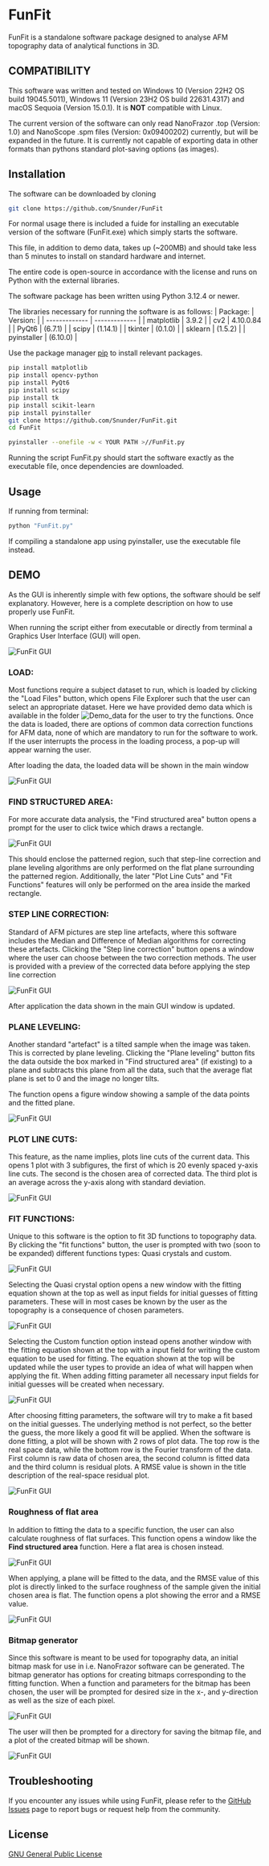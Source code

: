 # FunFit

FunFit is a standalone software package designed to analyse AFM topography data of analytical functions in 3D. 

## COMPATIBILITY
This software was written and tested on Windows 10 (Version 22H2 OS build 19045.5011), Windows 11 (Version 23H2 OS build 22631.4317) and macOS Sequoia (Version 15.0.1).
It is **NOT** compatible with Linux.

The current version of the software can only read NanoFrazor .top (Version: 1.0) and NanoScope .spm files (Version: 0x09400202) currently, but will be expanded in the future.
It is currently not capable of exporting data in other formats than pythons standard plot-saving options (as images).

## Installation

The software can be downloaded by cloning
```bash
git clone https://github.com/Snunder/FunFit
```

For normal usage there is included a fuide for installing an executable version of the software (FunFit.exe) which simply starts the software. 

This file, in addition to demo data, takes up (~200MB) and should take less than 5 minutes to install on standard hardware and internet.

The entire code is open-source in accordance with the license and runs on Python with the external libraries.

The software package has been written using Python 3.12.4 or newer.

The libraries necessary for running the software is as follows:
| Package:      | Version:      |
| ------------- | ------------- |
| matplotlib    | 3.9.2         |
| cv2           | 4.10.0.84     |
| PyQt6         | (6.7.1)       |
| scipy         | (1.14.1)      |
| tkinter       | (0.1.0)       |
| sklearn       | (1.5.2)       |
| pyinstaller   | (6.10.0)      |

Use the package manager [pip](https://pip.pypa.io/en/stable/) to install relevant packages.

```bash
pip install matplotlib
pip install opencv-python
pip install PyQt6
pip install scipy
pip install tk
pip install scikit-learn
pip install pyinstaller
git clone https://github.com/Snunder/FunFit.git
cd FunFit
```

```bash
pyinstaller --onefile -w < YOUR PATH >//FunFit.py
```

Running the script FunFit.py should start the software exactly as the executable file, once dependencies are downloaded.

## Usage

If running from terminal:

```bash
python "FunFit.py"
```

If compiling a standalone app using pyinstaller, use the executable file instead.

## DEMO
As the GUI is inherently simple with few options, the software should be self explanatory. However, here is a complete description on how to use properly use FunFit.

When running the script either from executable or directly from terminal a Graphics User Interface (GUI) will open.

![FunFit GUI](../main/Demo_data/Demo_imgs/main_window.png)

### LOAD:
Most functions require a subject dataset to run, which is loaded by clicking the "Load Files" button, which opens File Explorer such that the user can select an appropriate dataset. Here we have provided demo data which is available in the folder ![Demo_data](../main/Demo_data) for the user to try the functions.
Once the data is loaded, there are options of common data correction functions for AFM data, none of which are mandatory to run for the software to work.
If the user interrupts the process in the loading process, a pop-up will appear warning the user.

After loading the data, the loaded data will be shown in the main window

![FunFit GUI](../main/Demo_data/Demo_imgs/main_window_loaded.png)

### FIND STRUCTURED AREA:

For more accurate data analysis, the "Find structured area" button opens a prompt for the user to click twice which draws a rectangle.

![FunFit GUI](../main/Demo_data/Demo_imgs/find_structs.png)

This should enclose the patterned region, such that step-line correction and plane leveling algorithms are only performed on the flat plane surrounding the patterned region.
Additionally, the later "Plot Line Cuts" and "Fit Functions" features will only be performed on the area inside the marked rectangle.

### STEP LINE CORRECTION:
Standard of AFM pictures are step line artefacts, where this software includes the Median and Difference of Median algorithms for correcting these artefacts.
Clicking the "Step line correction" button opens a window where the user can choose between the two correction methods. The user is provided with a preview of the corrected data before applying the step line correction

![FunFit GUI](../main/Demo_data/Demo_imgs/find_structs.png)

After application the data shown in the main GUI window is updated.

### PLANE LEVELING:
Another standard "artefact" is a tilted sample when the image was taken. This is corrected by plane leveling.
Clicking the "Plane leveling" button fits the data outside the box marked in "Find structured area" (if existing) to a plane and subtracts this plane from all the data, such that the average flat plane is set to 0 and the image no longer tilts.

The function opens a figure window showing a sample of the data points and the fitted plane.

![FunFit GUI](../main/Demo_data/Demo_imgs/plane_fit.png)

### PLOT LINE CUTS:
This feature, as the name implies, plots line cuts of the current data. This opens 1 plot with 3 subfigures, the first of which is 20 evenly spaced y-axis line cuts. The second is the chosen area of corrected data. The third plot is an average across the y-axis along with standard deviation.

![FunFit GUI](../main/Demo_data/Demo_imgs/line_cuts.png)

### FIT FUNCTIONS:
Unique to this software is the option to fit 3D functions to topography data. By clicking the "fit functions" button, the user is prompted with two (soon to be expanded) different functions types: Quasi crystals and custom.

![FunFit GUI](../main/Demo_data/Demo_imgs/function_fit_opts.png)

Selecting the Quasi crystal option opens a new window with the fitting equation shown at the top as well as input fields for initial guesses of fitting parameters. These will in most cases be known by the user as the topography is a consequence of chosen parameters.

![FunFit GUI](../main/Demo_data/Demo_imgs/function_fit_QC.png)

Selecting the Custom function option instead opens another window with the fitting equation shown at the top with a input field for writing the custom equation to be used for fitting. The equation shown at the top will be updated while the user types to provide an idea of what will happen when applying the fit. When adding fitting parameter all necessary input fields for initial guesses will be created when necessary.

![FunFit GUI](../main/Demo_data/Demo_imgs/function_fit_custom.png)

After choosing fitting parameters, the software will try to make a fit based on the initial guesses. The underlying method is not perfect, so the better the guess, the more likely a good fit will be applied. When the software is done fitting, a plot will be shown with 2 rows of plot data. The top row is the real space data, while the bottom row is the Fourier transform of the data. First column is raw data of chosen area, the second column is fitted data and the third column is residual plots. A RMSE value is shown in the title description of the real-space residual plot.

![FunFit GUI](../main/Demo_data/Demo_imgs/function_fit_results.png)

### Roughness of flat area

In addition to fitting the data to a specific function, the user can also calculate roughness of flat surfaces. This function opens a window like the **Find structured area** function. Here a flat area is chosen instead.

![FunFit GUI](../main/Demo_data/Demo_imgs/roughness_area.png)

When applying, a plane will be fitted to the data, and the RMSE value of this plot is directly linked to the surface roughness of the sample given the initial chosen area is flat. The function opens a plot showing the error and a RMSE value.

![FunFit GUI](../main/Demo_data/Demo_imgs/roughness_fit.png)

### Bitmap generator

Since this software is meant to be used for topography data, an initial bitmap mask for use in i.e. NanoFrazor software can be generated. The bitmap generator has options for creating bitmaps corresponding to the fitting function. When a function and parameters for the bitmap has been chosen, the user will be prompted for desired size in the x-, and y-direction as well as the size of each pixel. 

![FunFit GUI](../main/Demo_data/Demo_imgs/bitmap_generator_size.png)

The user will then be prompted for a directory for saving the bitmap file, and a plot of the created bitmap will be shown.

![FunFit GUI](../main/Demo_data/Demo_imgs/bitmap_generator_dir.png)

## Troubleshooting

If you encounter any issues while using FunFit, please refer to the [GitHub Issues](https://github.com/Snunder/FunFit/issues) page to report bugs or request help from the community.


## License

[GNU General Public License](https://web.archive.org/web/20160316065455/https://opensource.org/licenses/gpl-3.0)

